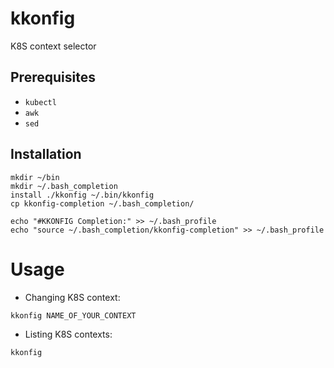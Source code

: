 # kkonfig
K8S context selector

## Prerequisites ##

- `kubectl`
- `awk`
- `sed`

## Installation ##

```
mkdir ~/bin
mkdir ~/.bash_completion
install ./kkonfig ~/.bin/kkonfig
cp kkonfig-completion ~/.bash_completion/ 
```

```
echo "#KKONFIG Completion:" >> ~/.bash_profile
echo "source ~/.bash_completion/kkonfig-completion" >> ~/.bash_profile
```

# Usage #

- Changing K8S context: 

```kkonfig NAME_OF_YOUR_CONTEXT```

- Listing K8S contexts:

```kkonfig```



